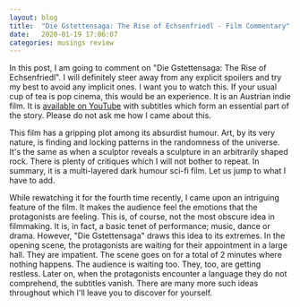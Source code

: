 ```yaml
---
layout: blog
title:  "Die Gstettensaga: The Rise of Echsenfriedl - Film Commentary"
date:   2020-01-19 17:06:07
categories: musings review
---
```

In this post, I am going to comment on "Die Gstettensaga: The Rise of Echsenfriedl". I will definitely steer away from any explicit spoilers and try my best to avoid any implicit ones. I want you to watch this. If your usual cup of tea is pop cinema, this would be an experience. It is an Austrian indie film. It is [available on YouTube](https://www.youtube.com/watch?v=qjEzckLBazY) with subtitles which form an essential part of the story. Please do not ask me how I came about this.

This film has a gripping plot among its absurdist humour. Art, by its very nature, is finding and locking patterns in the randomness of the universe. It's the same as when a sculptor reveals a sculpture in an arbitrarily shaped rock. There is plenty of critiques which I will not bother to repeat. In summary, it is a multi-layered dark humour sci-fi film. Let us jump to what I have to add.

While rewatching it for the fourth time recently, I came upon an intriguing feature of the film. It makes the audience feel the emotions that the protagonists are feeling. This is, of course, not the most obscure idea in filmmaking. It is, in fact, a basic tenet of performance; music, dance or drama. However, "Die Gstettensaga" draws this idea to its extremes. In the opening scene, the protagonists are waiting for their appointment in a large hall. They are impatient. The scene goes on for a total of 2 minutes where nothing happens. The audience is waiting too. They, too, are getting restless. Later on, when the protagonists encounter a language they do not comprehend, the subtitles vanish. There are many more such ideas throughout which I'll leave you to discover for yourself. 
